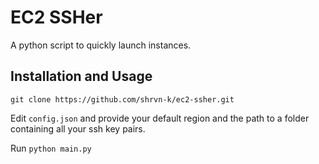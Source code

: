 # EC2 SSHer
A python script to quickly launch instances.


## Installation and Usage
```git clone https://github.com/shrvn-k/ec2-ssher.git```

Edit ```config.json``` and provide your default region and the path to a folder containing all your ssh key pairs.

Run ```python main.py```
